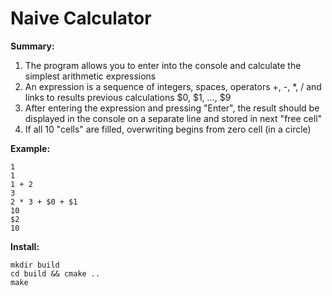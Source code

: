 # Naive Calculator

__Summary:__
1. The program allows you to enter into the console and calculate the simplest arithmetic expressions
2. An expression is a sequence of integers, spaces, operators +, -, *, / and links to results
previous calculations $0, $1, ..., $9
3. After entering the expression and pressing "Enter", the result should be displayed in the console on a separate line and stored in
next "free cell"
4. If all 10 "cells" are filled, overwriting begins from zero cell (in a circle)

**Example:**
```
1
1
1 + 2
3
2 * 3 + $0 + $1
10
$2
10
```

**Install:**
```
mkdir build
cd build && cmake ..
make
```